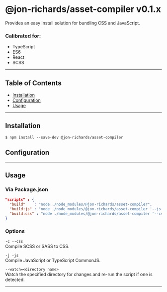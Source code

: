 # @jon-richards/asset-compiler v0.1.x
Provides an easy install solution for bundling CSS and JavaScript.

### Calibrated for:
* TypeScript
* ES6
* React
* SCSS

---

## Table of Contents
* [Installation](#installation)
* [Configuration](#configuration)
* [Usage](#usage)

---

## Installation
```
$ npm install --save-dev @jon-richards/asset-compiler
```

## Configuration

---

## Usage

### Via Package.json
```json
"scripts" : {
  "build"    : "node ./node_modules/@jon-richards/asset-compiler",
  "build:js" : "node ./node_modules/@jon-richards/asset-compiler '--js'",
  "build:css" : "node ./node_modules/@jon-richards/asset-compiler '--css'"
}
```

### Options
`-c --css`  
Compile SCSS or SASS to CSS.

`-j -js`  
Compile JavaScript or TypeScript CommonJS.

`--watch=<directory name>`  
Watch the specified directory for changes and re-run the script if one is detected.

---
